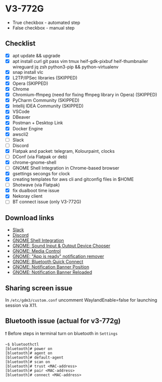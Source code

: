 # V3-772G
* True checkbox - automated step
* False checkbox - manual step

## Checklist
- [x] apt update && upgrade
- [x] apt install curl git pass vim tmux heif-gdk-pixbuf heif-thumbnailer wireguard jq zsh python3-pip && python-virtualenv
- [x] snap install vlc
- [x] L2TP/IPSec libraries (SKIPPED)
- [x] Opera (SKIPPED)
- [x] Chrome
- [x] Chromium-ffmpeg (need for fixing ffmpeg library in Opera) (SKIPPED)
- [x] PyCharm Community (SKIPPED)
- [x] Intellij IDEA Community (SKIPPED)
- [x] VSCode
- [x] DBeaver
- [x] Postman + Desktop Link
- [x] Docker Engine
- [x] awscli2
- [ ] Slack
- [ ] Discord
- [x] Flatpak and packet: telegram, Kolourpaint, clocks
- [ ] DConf (via Flatpak or deb)
- [x] chrome-gnome-shell
- [ ] GNOME Shell Integration in Chrome-based browser
- [x] gsettings secongs for clock
- [x] creating templates for aws cli and gitconfig files in $HOME
- [ ] Shotwave (via Flatpak)
- [x] fix dualboot time issue
- [x] Nekoray client
- [ ] BT connect issue (only V3-772G)

## Download links
* [Slack](https://slack.com/downloads/linux)
* [Discord](https://discord.com/download)
* [GNOME Shell Integration](https://chrome.google.com/webstore/detail/gnome-shell-integration/gphhapmejobijbbhgpjhcjognlahblep)
* [GNOME: Sound Input & Output Device Chooser](https://extensions.gnome.org/extension/906/sound-output-device-chooser/)
* [GNOME: Media Control](https://extensions.gnome.org/extension/4470/media-controls/)
* [GNOME: "App is ready" notification remover](https://extensions.gnome.org/extension/1007/window-is-ready-notification-remover/)
* [GNOME: Bluetooth Quick Connect](https://extensions.gnome.org/extension/1401/bluetooth-quick-connect/)
* [GNOME: Notification Banner Position](https://extensions.gnome.org/extension/4105/notification-banner-position/)
* [GNOME: Notification Banner Reloaded](https://extensions.gnome.org/extension/4651/notification-banner-reloaded/)

## Sharing screen issue
In `/etc/gdm3/custom.conf` uncomment WaylandEnable=false for launching session via X11.

## Bluetooth issue (actual for v3-772g)
:exclamation: Before steps in terminal turn on bluetooth in `Settings`

    ~$ bluetoothctl
    [bluetooth]# power on
    [bluetooth]# agent on
    [bluetooth]# default-agent
    [bluetooth]# scan on
    [bluetooth]# trust <MAC-address>
    [bluetooth]# pair <MAC-address>
    [bluetooth]# connect <MAC-address>

